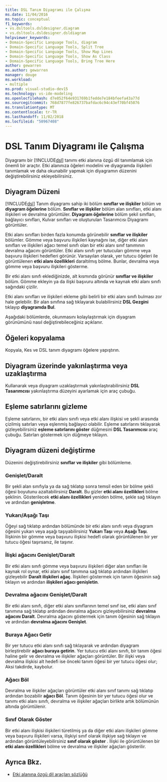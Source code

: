 ```yaml
---
title: DSL Tanım Diyagramı ile Çalışma
ms.date: 11/04/2016
ms.topic: conceptual
f1_keywords:
- vs.dsltools.dsldesigner.diagram
- vs.dsltools.dsldesigner.dsldiagram
helpviewer_keywords:
- Domain-Specific Language Tools, diagram
- Domain-Specific Language Tools, Split Tree
- Domain-Specific Language Tools, Show Map Lines
- Domain-Specific Language Tools, Show As Class
- Domain-Specific Language Tools, Bring Tree Here
author: gewarren
ms.author: gewarren
manager: douge
ms.workload:
- multiple
ms.prod: visual-studio-dev15
ms.technology: vs-ide-modeling
ms.openlocfilehash: d7e052f64e931769b1fedde7e184bfeefa43a77d
ms.sourcegitcommit: 768d7877fe826737bafdac6c94c43ef70bf45076
ms.translationtype: MT
ms.contentlocale: tr-TR
ms.lasthandoff: 11/02/2018
ms.locfileid: "50967408"
---
```

# <a name="working-with-the-dsl-definition-diagram"></a>DSL Tanım Diyagramı ile Çalışma
Diyagramı bir [!INCLUDE[dsl](../modeling/includes/dsl_md.md)] tanımı etki alanına özgü dil tanımlamak için önemli bir araçtır. Etki alanınıza öğeleri modelini ve diyagramda ilişkileri tanımlamak ve daha okunabilir yapmak için diyagramın düzenini değiştirebilirsiniz ekleyebilirsiniz.

## <a name="the-layout-of-the-diagram"></a>Diyagram Düzeni
 [!INCLUDE[dsl](../modeling/includes/dsl_md.md)] Tanım diyagramı sahip iki bölüm **sınıflar ve ilişkiler** bölüm ve **diyagram öğelerine** bölüm. **Sınıflar ve ilişkiler** bölüm alan sınıfları, etki alanı ilişkileri ve devralma görüntüler. **Diyagram öğelerine** bölüm şekil sınıfları, bağlayıcı sınıfları, Kulvar sınıfları ve oluşturulan Tasarımcısı Diyagramı görüntüler.

 Etki alanı sınıfları birden fazla konumda görünebilir **sınıflar ve ilişkiler** bölümler. Gömme veya başvuru ilişkileri kaynağını ise, diğer etki alanı sınıfları ve ilişkileri ağacı temel sınıfı olan bir etki alanı sınıf tanımının devralma ağacını görüntüler. Etki alanı sınıfı yer tutucuları gömme veya başvuru ilişkileri hedefleri görünür. Varsayılan olarak, yer tutucu öğeleri ile görüntülenen **etki alanı özellikleri** daraltılmış bölme. Bunlar, devralma veya gömme veya başvuru ilişkileri gösterme.

 Bir etki alanı sınıfı eklediğinizde, alt kısmında görünür **sınıflar ve ilişkiler** bölüm. Gömme ekleyin ya da ilişki başvuru altında ve kaynak etki alanı sınıfı sağındaki çizilir.

 Etki alanı sınıfları ve ilişkileri ekleme gibi belirli bir etki alanı sınıfı bulması zor hale gelebilir. Bir alan sınıfına sağ tıklayarak bulabilirsiniz **DSL Gezgini** tıklayıp **diyagramda Bul**.

 Aşağıdaki bölümlerde, okunmasını kolaylaştırmak için diyagram görünümünü nasıl değiştirebileceğiniz açıklanır.

## <a name="copying-elements"></a>Öğeleri kopyalama
 Kopyala, Kes ve DSL tanım diyagramı öğelere yapıştırın.

## <a name="zooming-in-or-out-on-the-diagram"></a>Diyagram üzerinde yakınlaştırma veya uzaklaştırma
 Kullanarak veya diyagram uzaklaştırmak yakınlaştırabilirsiniz **DSL Tasarımcısı** yakınlaştırma düzeyini ayarlamak için araç çubuğu.

## <a name="hiding-map-lines"></a>Eşleme satırlarını gizleme
 Eşleme satırlarını, bir etki alanı sınıfı veya etki alanı ilişkisi ve şekli arasında çizilmiş satırları veya eşlenmiş bağlayıcı olabilir. Eşleme satırlarını tıklayarak gizleyebilirsiniz **eşleme satırlarını göster** düğmesini **DSL Tasarımcısı** araç çubuğu. Satırları göstermek için düğmeye tıklayın.

## <a name="changing-the-diagram-layout"></a>Diyagram düzeni değiştirme
 Düzenini değiştirebilirsiniz **sınıflar ve ilişkiler** gibi bölümleme.

### <a name="expandcollapse"></a>Genişlet/Daralt
 Bir şekli alan sınıfıyla ya da sağ tıklatıp sonra temsil eden bir bölme şekli öğesi boyutunu azaltabilirsiniz **Daralt**. Bu gizler **etki alanı özellikleri** bölme şeklinin. Gösterilecek **etki alanı özellikleri** yeniden bölme, şekle sağ tıklayın ve ardından **genişletme**.

### <a name="move-updown"></a>Yukarı/Aşağı Taşı
 Öğeyi sağ tıklatıp ardından bölümünde bir etki alanı sınıfı veya diyagram öğesini yukarı veya aşağı taşıyabilirsiniz **Yukarı Taşı** veya **Aşağı Taşı**. İlişkinin bir gömme veya başvuru ilişkisi hedefi olarak görüntülenen bir yer tutucu öğesi taşırsanız, ile taşınır.

### <a name="expandcollapse-relationships-tree"></a>İlişki ağacını Genişlet/Daralt
 Bir etki alanı sınıfı gömme veya başvuru ilişkileri diğer alan sınıfları ile kaynak rol oynar, etki alanı sınıf tanımına sağ tıklatıp ardından ilişkileri gizleyebilir **Daralt ilişkileri ağaç**. İlişkileri göstermek için tanım öğesinin sağ tıklayın ve ardından **ilişkileri ağacı genişletin**.

### <a name="expandcollapse-inheritance-tree"></a>Devralma ağacını Genişlet/Daralt
 Bir etki alanı sınıfı, diğer etki alanı sınıflarının temel sınıf ise, etki alanı sınıf tanımına sağ tıklatıp ardından devralma ağacını gizleyebilirsiniz **devralma ağacını Daralt**. Devralma ağacını göstermek için tanım öğesinin sağ tıklayın ve ardından **devralma ağacını Genişlet**.

### <a name="bring-tree-here"></a>Buraya Ağacı Getir
 Bir yer tutucu etki alanı sınıfı sağ tıklayarak ve ardından diyagram birleştirebilir **ağacı buraya getirin**. Yer tutucu etki alanı sınıfı, bir tanım öğesi haline gelir ve devralma ve ilişkiler ağaçları görüntüler. Bir ilişki veya devralma ilişkisi alt hedefi ise önceki tanım öğesi bir yer tutucu öğesi olur; Aksi takdirde, kaybolur.

### <a name="split-tree"></a>Ağacı Böl
 Devralma ve ilişkiler ağaçları görüntüler etki alanı sınıf tanımı sağ tıklatıp ardından bozabilir **ağacı Böl**. Tanım öğesinin bir yer tutucu öğesi olur ve tanımı etki alanı sınıfı, devralma ve ilişkiler ağaçları birlikte artık bölümünün altında görüntülenir.

### <a name="show-as-class"></a>Sınıf Olarak Göster
 Bir etki alanı ilişkisi ilişkileri türetilmiş ya da diğer etki alanı ilişkileri gömme veya başvuru ilişkileri varsa, ilişkiyi sınıf olarak ilişkiye sağ tıklayın ve ardından görüntüleyebilirsiniz **sınıf olarak göster** . İlişki ile görüntülenen bir **etki alanı özellikleri** bölme ve devralma ve ilişkiler ağaçları gösterilir.

## <a name="see-also"></a>Ayrıca Bkz.

- [Etki alanına özgü dil araçları sözlüğü](https://msdn.microsoft.com/ca5e84cb-a315-465c-be24-76aa3df276aa)